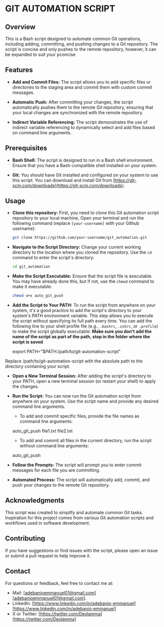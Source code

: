 # GIT AUTOMATION SCRIPT

## Overview

This is a Bash script designed to automate common Git operations, including adding, committing, and pushing changes to a Git repository. The script is concise and only pushes to the remote repository, however, it can be expanded to suit your pconcise

## Features

- **Add and Commit Files:** The script allows you to add specific files or directories to the staging area and commit them with custom commit messages.

- **Automatic Push:** After committing your changes, the script automatically pushes them to the remote Git repository, ensuring that your local changes are synchronized with the remote repository.

- **Indirect Variable Referencing:** The script demonstrates the use of indirect variable referencing to dynamically select and add files based on command line arguments.

## Prerequisites

- **Bash Shell:** The script is designed to run in a Bash shell environment. Ensure that you have a Bash-compatible shell installed on your system.

- **Git:** You should have Git installed and configured on your system to use this script. You can download and install Git from [https://git-scm.com/downloads](https://git-scm.com/downloads).

## Usage

- **Clone this repository:** First, you need to clone this Git automation script repository to your local machine, Open your terminal and run the following command (replace `[your-username]` with your Github username):

   ```bash
   git clone https://github.com/your-username/git_automation.git

- **Navigate to the Script Directory:** Change your current working directory to the location where you cloned the repository. Use the `cd` command to enter the script's directory:

    ```bash
    cd git_automation

- **Make the Script Executable:** Ensure that the script file is executable. You may have already done this, but if not, use the `chmod` command to make it executable:

    ```bash
    chmod u+x auto_git_push

- **Add the Script to Your PATH:** To run the script from anywhere on your system, it's a good practice to add the script's directory to your system's PATH environment variable. This step allows you to execute the script without specifying its full path every time. You can add the following line to your shell profile file (e.g., `.bashrc`, `.zshrc`, or `.profile`) to make the script globally executable: **Make sure you don't add the name of the script as part of the path, stop in the folder where the script is saved**

    export PATH="$PATH:/path/to/git-automation-script"

Replace /path/to/git-automation-script with the absolute path to the directory containing your script.

- **Open a New Terminal Session:** After adding the script's directory to your PATH, open a new terminal session (or restart your shell) to apply the changes.

- **Run the Script:** You can now run the Git automation script from anywhere on your system. Use the script name and provide any desired command line arguments.

	- To add and commit specific files, provide the file names as command line arguments:

	auto_git_push file1.txt file2.txt

	- To add and commit all files in the current directory, run the script without command line arguments:

	auto_git_push

- **Follow the Prompts:** The script will prompt you to enter commit messages for each file you are committing.

- **Automated Process:** The script will automatically add, commit, and push your changes to the remote Git repository.

## Acknowledgments
This script was created to simplify and automate common Git tasks.
Inspiration for this project comes from various Git automation scripts and workflows used in software development.

## Contributing
If you have suggestions or find issues with the script, please open an issue or submit a pull request to help improve it.

## Contact
For questions or feedback, feel free to contact me at:
- Mail: [adebanjoemmanuel01@gmail.com][adebanjoemmanuel01@gmail.com].
- LinkedIn: [https://www.linkedin.com/in/adebanjo-emmanuel][https://www.linkedin.com/in/adebanjo-emmanuel]
- X or Twitter: [https://twitter.com/Deolamma][https://twitter.com/Deolamma] 
